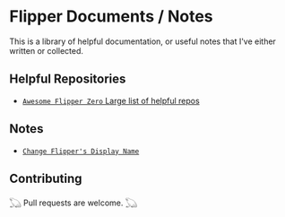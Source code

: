 # Flipper Documents / Notes

This is a library of helpful documentation, or useful notes that I've either written or collected. 
## Helpful Repositories

- [`Awesome Flipper Zero` Large list of helpful repos](https://github.com/djsime1/awesome-flipperzero)

## Notes
- [`Change Flipper's Display Name`](https://github.com/FroggMaster/Flipper/blob/main/Notes%20and%20Documentation/Change%20Flippers%20Display%20Name.md)

## Contributing
𓆏 Pull requests are welcome. 𓆏
